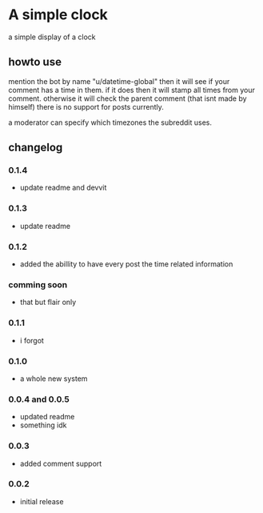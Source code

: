 # A simple clock

a simple display of a clock

## howto use

mention the bot by name "u/datetime-global"
then it will see if your comment has a time in them.
if it does then it will stamp all times from your comment.
otherwise it will check the parent comment (that isnt made by himself)
there is no support for posts currently.

a moderator can specify which timezones the subreddit uses.

## changelog

### 0.1.4

- update readme and devvit

### 0.1.3

- update readme

### 0.1.2

- added the abillity to have every post the time related information

### comming soon

- that but flair only

### 0.1.1

- i forgot

### 0.1.0

- a whole new system

### 0.0.4 and 0.0.5

- updated readme
- something idk

### 0.0.3

- added comment support

### 0.0.2

- initial release
